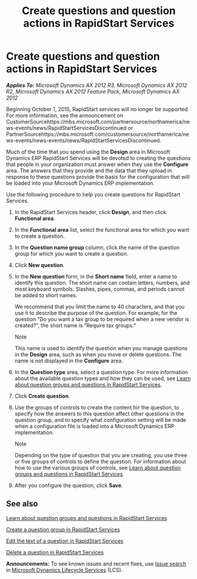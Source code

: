﻿---
title: Create questions and question actions in RapidStart Services
TOCTitle: Create questions and question actions in RapidStart Services
ms:assetid: 5cace1d2-2369-4399-a64d-b37c4d360621
ms:mtpsurl: https://technet.microsoft.com/en-us/library/Hh413234(v=AX.60)
ms:contentKeyID: 36918925
ms.date: 09/18/2015
mtps_version: v=AX.60
f1_keywords:
- create
- questions
- question actions
---

# Create questions and question actions in RapidStart Services 


_**Applies To:** Microsoft Dynamics AX 2012 R3, Microsoft Dynamics AX 2012 R2, Microsoft Dynamics AX 2012 Feature Pack, Microsoft Dynamics AX 2012_

Beginning October 1, 2015, RapidStart services will no longer be supported. For more information, see the announcement on CustomerSourcehttps://mbs.microsoft.com/partnersource/northamerica/news-events/news/RapidStartServicesDiscontinued or PartnerSourcehttps://mbs.microsoft.com/customersource/northamerica/news-events/news-events/news/RapidStartServicesDiscontinued.

Much of the time that you spend using the **Design** area in Microsoft Dynamics ERP RapidStart Services will be devoted to creating the questions that people in your organization must answer when they use the **Configure** area. The answers that they provide and the data that they upload in response to these questions provide the basis for the configuration that will be loaded into your Microsoft Dynamics ERP implementation.

Use the following procedure to help you create questions for RapidStart Services.

1.  In the RapidStart Services header, click **Design**, and then click **Functional area**.

2.  In the **Functional area** list, select the functional area for which you want to create a question.

3.  In the **Question name group** column, click the name of the question group for which you want to create a question.

4.  Click **New question**.

5.  In the **New question** form, in the **Short name** field, enter a name to identify this question. The short name can contain letters, numbers, and most keyboard symbols. Slashes, pipes, commas, and periods cannot be added to short names.
    
    We recommend that you limit the name to 40 characters, and that you use it to describe the purpose of the question. For example, for the question “Do you want a tax group to be required when a new vendor is created?”, the short name is ”Require tax groups.”
    

    > [!NOTE]
    > <P>This name is used to identify the question when you manage questions in the <STRONG>Design</STRONG> area, such as when you move or delete questions. The name is not displayed in the <STRONG>Configure</STRONG> area.</P>



6.  In the **Question type** area, select a question type. For more information about the available question types and how they can be used, see [Learn about question groups and questions in RapidStart Services](learn-about-question-groups-and-questions-in-rapidstart-services.md).

7.  Click **Create question**.

8.  Use the groups of controls to create the content for the question, to specify how the answers to this question affect other questions in the question group, and to specify what configuration setting will be made when a configuration file is loaded into a Microsoft Dynamics ERP implementation.
    

    > [!NOTE]
    > <P>Depending on the type of question that you are creating, you use three or five groups of controls to define the question. For information about how to use the various groups of controls, see <A href="learn-about-question-groups-and-questions-in-rapidstart-services.md">Learn about question groups and questions in RapidStart Services</A>.</P>



9.  After you configure the question, click **Save**.

## See also

[Learn about question groups and questions in RapidStart Services](learn-about-question-groups-and-questions-in-rapidstart-services.md)

[Create a question group in RapidStart Services](create-a-question-group-in-rapidstart-services.md)

[Edit the text of a question in RapidStart Services](edit-the-text-of-a-question-in-rapidstart-services.md)

[Delete a question in RapidStart Services](delete-a-question-in-rapidstart-services.md)

  
**Announcements:** To see known issues and recent fixes, use [Issue search](http://go.microsoft.com/fwlink/?linkid=389258) in [Microsoft Dynamics Lifecycle Services](http://go.microsoft.com/fwlink/?linkid=306505) (LCS).

